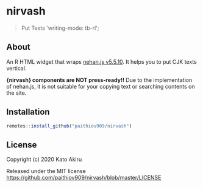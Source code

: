# nirvash

<!-- badges: start -->
<!-- badges: end -->

> Put Texts 'writing-mode: tb-rl';

## About

An R HTML widget that wraps [nehan.js v5.5.10](https://github.com/tategakibunko/nehan.js/releases/tag/v5.5.10). It helps you to put CJK texts vertical.

**{nirvash} components are NOT press-ready!!** Due to the implementation of nehan.js, it is not suitable for your copying text or searching contents on the site.

## Installation

```r
remotes::install_github("paithiov909/nirvash")
```

## License

Copyright (c) 2020 Kato Akiru

Released under the MIT license https://github.com/paithiov909/nirvash/blob/master/LICENSE
